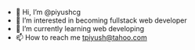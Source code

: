 - 👋 Hi, I’m @piyushcg
- 👀 I’m interested in becoming fullstack web developer
- 🌱 I’m currently learning web developing
- 📫 How to reach me tpiyush@tahoo.com

<!---
piyushcg/piyushcg is a ✨ special ✨ repository because its `README.md` (this file) appears on your GitHub profile.
You can click the Preview link to take a look at your changes.
--->
